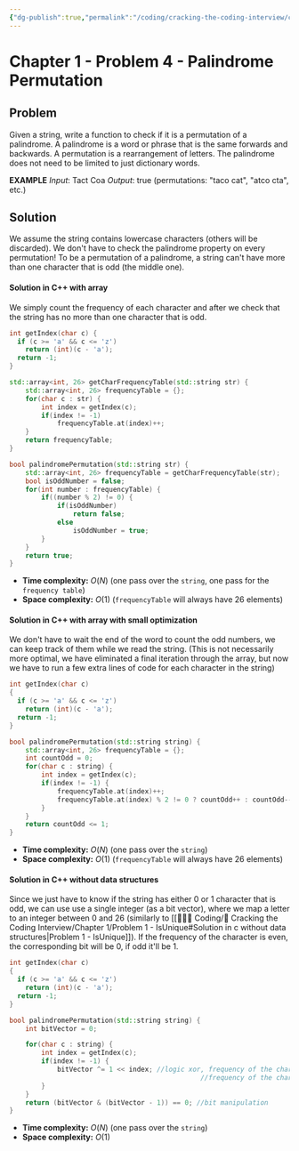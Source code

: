 ```yaml
---
{"dg-publish":true,"permalink":"/coding/cracking-the-coding-interview/chapter-1/problem-4-palindrome-permutation/","created":"2022-08-06T10:21:12.587+02:00","updated":"2023-10-25T18:39:32.528+02:00"}
---
```


# Chapter 1 - Problem 4 - Palindrome Permutation
## Problem
Given a string, write a function to check if it is a permutation of a palindrome. A palindrome is a word or phrase that is the same forwards and backwards. A permutation is a rearrangement of letters. 
The palindrome does not need to be limited to just dictionary words.

**EXAMPLE**
_Input_: Tact Coa
_Output_: true (permutations: "taco cat", "atco cta", etc.)

## Solution
We assume the string contains lowercase characters (others will be discarded).
We don't have to check the palindrome property on every permutation!
To be a permutation of a palindrome, a string can't have more than one character that is odd (the middle one).

#### Solution in C++ with array
We simply count the frequency of each character and after we check that the string has no more than one character that is odd.
```cpp
int getIndex(char c) {
  if (c >= 'a' && c <= 'z')
    return (int)(c - 'a');
  return -1;
}

std::array<int, 26> getCharFrequencyTable(std::string str) {
    std::array<int, 26> frequencyTable = {};
    for(char c : str) {
        int index = getIndex(c);
        if(index != -1)
            frequencyTable.at(index)++;
    }
    return frequencyTable;
}

bool palindromePermutation(std::string str) {
    std::array<int, 26> frequencyTable = getCharFrequencyTable(str);
    bool isOddNumber = false;
    for(int number : frequencyTable) {
        if((number % 2) != 0) {
            if(isOddNumber)
                return false;
            else
                isOddNumber = true;
        }
    }
    return true;
}
```
- **Time complexity:** $O(N)$ (one pass over the `string`, one pass for the `frequency table`)
- **Space complexity:** $O(1)$ (`frequencyTable` will always have 26 elements)

#### Solution in C++ with array with small optimization
We don't have to wait the end of the word to count the odd numbers, we can keep track of them while we read the string. (This is not necessarily more optimal, we have eliminated a final iteration through the array, but now we have to run a few extra lines of code for each character in the string)
```cpp
int getIndex(char c)
{
  if (c >= 'a' && c <= 'z')
    return (int)(c - 'a');
  return -1;
}

bool palindromePermutation(std::string string) {
    std::array<int, 26> frequencyTable = {};
    int countOdd = 0;
    for(char c : string) {
        int index = getIndex(c);
        if(index != -1) {
            frequencyTable.at(index)++;
            frequencyTable.at(index) % 2 != 0 ? countOdd++ : countOdd--;
        }
    }
    return countOdd <= 1;
}
```
- **Time complexity:** $O(N)$ (one pass over the `string`)
- **Space complexity:** $O(1)$ (`frequencyTable` will always have 26 elements)

#### Solution in C++ without data structures
Since we just have to know if the string has either 0 or 1 character that is odd, we can use use a single integer (as a bit vector), where we map a letter to an integer between 0 and 26 (similarly to [[👨🏼‍💻 Coding/📝 Cracking the Coding Interview/Chapter 1/Problem 1 - IsUnique#Solution in c without data structures\|Problem 1 - IsUnique]]). 
If the frequency of the character is even, the corresponding bit will be 0, if odd it'll be 1.

```cpp
int getIndex(char c)
{
  if (c >= 'a' && c <= 'z')
    return (int)(c - 'a');
  return -1;
}

bool palindromePermutation(std::string string) {
    int bitVector = 0;

    for(char c : string) {
        int index = getIndex(c);
        if(index != -1) {
            bitVector ^= 1 << index; //logic xor, frequency of the character even -> 0
                                                //frequency of the character odd -> 1   
        }
    }
    return (bitVector & (bitVector - 1)) == 0; //bit manipulation
}
```
- **Time complexity:** $O(N)$ (one pass over the `string`)
- **Space complexity:** $O(1)$